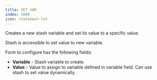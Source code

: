 ```yaml
---
title: SET VAR
index: 5000
icon: statement-let
---
```


Creates a new stash variable and set its value to a specific value.

Stash is accessible to set value to new variable.

Form to configure has the following fields:

- **Variable** - Stash variable to create.
- **Value** - Value to assign to variable defined in variable field. Can use stash to set value dynamically.
